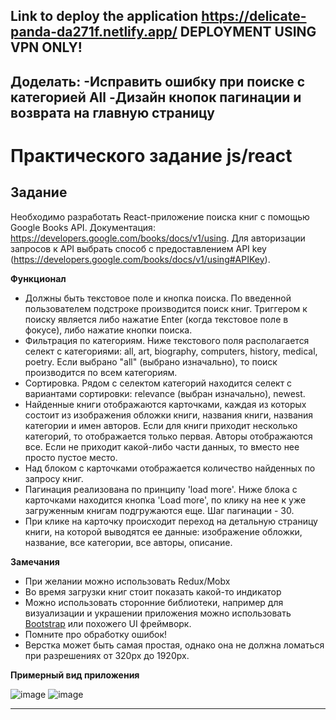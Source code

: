 Link to deploy the application https://delicate-panda-da271f.netlify.app/ 
DEPLOYMENT USING VPN ONLY!
---
Доделать:
-Исправить ошибку при поиске с категорией All
-Дизайн кнопок пагинации и возврата на главную страницу
---
# Практического задание js/react

## Задание

Необходимо разработать React-приложение поиска книг с помощью Google Books API. Документация: https://developers.google.com/books/docs/v1/using. Для авторизации запросов к API выбрать способ с предоставлением API key (https://developers.google.com/books/docs/v1/using#APIKey).

__Функционал__

- Должны быть текстовое поле и кнопка поиска. По введенной пользователем подстроке производится поиск книг. Триггером к поиску является либо нажатие Enter (когда текстовое поле в фокусе), либо нажатие кнопки поиска.
- Фильтрация по категориям. Ниже текстового поля располагается селект с категориями: all, art, biography, computers, history, medical, poetry. Если выбрано "all" (выбрано изначально), то поиск производится по всем категориям.
- Сортировка. Рядом с селектом категорий находится селект с вариантами сортировки: relevance (выбран изначально), newest. 
- Найденные книги отображаются карточками, каждая из которых состоит из изображения обложки книги, названия книги, названия категории и имен авторов. Если для книги приходит несколько категорий, то отображается только первая. Авторы отображаются все. Если не приходит какой-либо части данных, то вместо нее просто пустое место.
- Над блоком с карточками отображается количество найденных по запросу книг.
- Пагинация реализована по принципу 'load more'. Ниже блока с карточками находится кнопка 'Load more', по клику на нее к уже загруженным книгам подгружаются еще. Шаг пагинации - 30.
- При клике на карточку происходит переход на детальную страницу книги, на которой выводятся ее данные: изображение обложки, название, все категории, все авторы, описание.

__Замечания__
- При желании можно использовать Redux/Mobx
- Во время загрузки книг стоит показать какой-то индикатор
- Можно использовать сторонние библиотеки, например для визуализации и украшении приложения можно использовать [Bootstrap](http://getbootstrap.com/) или похожего UI фреймворк.
- Помните про обработку ошибок!
- Верстка может быть самая простая, однако она не должна ломаться при разрешениях от 320px до 1920px. 

__Примерный вид приложения__

![image](./js-react.png)
![image](./js-react1.png)

---
